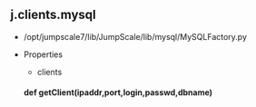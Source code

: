 ## j.clients.mysql

- /opt/jumpscale7/lib/JumpScale/lib/mysql/MySQLFactory.py
- Properties
    - clients

    

    #### def getClient(ipaddr,port,login,passwd,dbname) 
